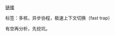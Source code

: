 [链接](https://gitlab.eduxiji.net/DarkAngelEX/oskernel2022-ftlos)

标签：多核，异步协程，极速上下文切换（fast trap）

有空再分析，先挖坑。